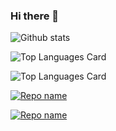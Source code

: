 ### Hi there 👋

<!--
**s-sutharsan-20/s-sutharsan-20** is a ✨ _special_ ✨ repository because its `README.md` (this file) appears on your GitHub profile.

Here are some ideas to get you started:

- 🔭 I’m a Student
- 🌱 I’m currently learning python,SQL,..
- 💬 learning on sololearn-https://www.sololearn.com/profile/20162416
- 📫 Reach me on twitter:https://twitter.com/s_sutharsan_20
- 😄 Pronouns: """WORK HARD UNTIL YOUR BANK BALANCE LOOKS LIKE A PHONE NUMBER"""
- ⚡ Chess player 
play with me on chess.com id-https://www.chess.com/member/s_sutharsan_20
-->


![Github stats](https://github-readme-stats.vercel.app/api?username=s-sutharsan-20&theme=highcontrast&show_icons=true&count_private=true)


![Top Languages Card](https://github-readme-stats.vercel.app/api/top-langs/?username=s-sutharsan-20)


![Top Languages Card](https://github-readme-stats.vercel.app/api/top-langs/?username=s-sutharsan-20&layout=compact)


[![Repo name](https://github-readme-stats.vercel.app/api/pin/?username=s-sutharsan-20&repo=python-programs-1)](https://github.com/s-sutharsan/python-programs-1)


[![Repo name](https://github-readme-stats.vercel.app/api/pin/?username=s-sutharsan-20&repo=python--programs-2)](https://github.com/s-sutharsan/python--programs-2)

